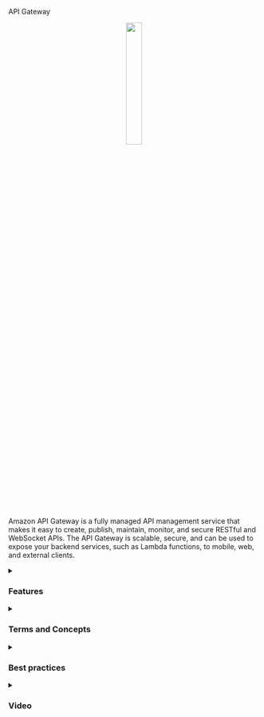 API Gateway

<div align="center">
  <img src="https://creazilla-store.fra1.digitaloceanspaces.com/cliparts/7796517/api-gateway-icon-aws-clipart-xl.png" width="25%">
</div>

Amazon API Gateway is a fully managed API management service that makes it easy to create, publish, maintain, monitor, and secure RESTful and WebSocket APIs. The API Gateway is scalable, secure, and can be used to expose your backend services, such as Lambda functions, to mobile, web, and external clients.
<details><summary> <h3>Features</h3></summary>
<ul>
    <li><b>API management:</b> Amazon API Gateway makes it easy to create, publish, maintain, and monitor RESTful and WebSocket APIs.</li>
    <li><b>Integration with other AWS services:</b> Amazon API Gateway can be easily integrated with other AWS services such as Lambda, DynamoDB, and S3.</li>
    <li><b>Scalability:</b> Amazon API Gateway is highly scalable and can handle workloads of any size.</li>
    <li><b>Security:</b> Amazon API Gateway provides built-in security features such as API authentication and authorization to protect your APIs and backend resources.</li>
    <li><b>Cache:</b> Amazon API Gateway provides built-in caching features to improve API performance and reduce network traffic to your backend resources.</li>
</ul> 
</details>
<details><summary> <h3>Terms and Concepts</h3></summary>
<ul>
<li><b>API:</b> An API is a set of definitions and protocols that allow communication between applications and services.</li>
<li><b>Endpoints:</b> An endpoint is a URL that represents a service, such as a Lambda function or an Amazon EC2 instance, and can be accessed through an API.</li>
<li><b>Integration:</b> An integration is a link between an API endpoint and a backend service such as a Lambda function or an Amazon EC2 instance.</li>
<li><b>Data model:</b> A data model is a definition of the data used in the API.</li>
<li><b>Resources:</b> A resource is an entity that is exposed by an API, such as an image, a product, or a user.</li>
<li><b>Gateway:</b> A gateway is a server that acts as an intermediary between clients and services, such as a Lambda function or an Amazon EC2 instance.</li>
<li><b>Security policy:</b> The security policy controls the permissions that an Amazon API Gateway API has to access AWS resources.</li>
<li><b>API plan:</b> An API plan is a set of resources and limits that determine access to the API and the use of API resources.</li>
</ul>
</details>

<details><summary><h3>Best practices</h3></summary>

Some best practices for using Amazon API Gateway include:
<ul>
  <li>Designing simple and easy-to-use APIs following RESTful standards</li>
  <li>Using proper authentication to secure the API against unauthorized access, such as using access tokens and API keys</li>
  <li>Implementing a rate limit to limit the number of requests that can be made to the API in a given period of time</li>
  <li>Using compression to reduce the size of API responses, improving its performance</li>
  <li>Using API caching to reduce latency and the number of calls to the backend infrastructure</li>
  <li>Managing and monitoring API logs for troubleshooting and debugging</li>
  <li>Using versioning and access control options to track and manage changes to APIs</li>
  <li>Configuring access control policies to limit access to the API and its resources</li>
  <li>Using monitoring resources, such as Amazon CloudWatch, to monitor and analyze the API's performance and efficiency</li>
  <li>Testing and validating the API before deploying it in production</li>
</ul>
</details>

<details><summary><h3>Video</h3></summary>
  <div align="center">
    <a href="https://www.youtube.com/watch?v=pgpWyn_6zlA" target="_blank">
        <img width="640" height="360" src="https://i.ytimg.com/vi/pgpWyn_6zlA/hq720.jpg?sqp=-oaymwFBCNAFEJQDSFryq4qpAzMIARUAAIhCGAHYAQHiAQoIGBACGAY4AUAB8AEB-AH-CYAC0AWKAgwIABABGH8gEyhGMA8=&rs=AOn4CLBMKJY5B93UnnyyOSgZE5v8LwjFiw" alt="Watch Video" />
    </a>
  </div>
</details>
